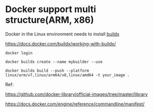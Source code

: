 # Docker support multi structure(ARM, x86)

Docker in the Linux environment needs to install [buildx](https://github.com/docker/buildx)

https://docs.docker.com/buildx/working-with-buildx/

```
docker login

docker buildx create --name mybuilder --use

docker buildx build --push --platform linux/arm/v7,linux/arm64/v8,linux/amd64 -t your_image .
```

Ref:

https://github.com/docker-library/official-images/tree/master/library

https://docs.docker.com/engine/reference/commandline/manifest/
